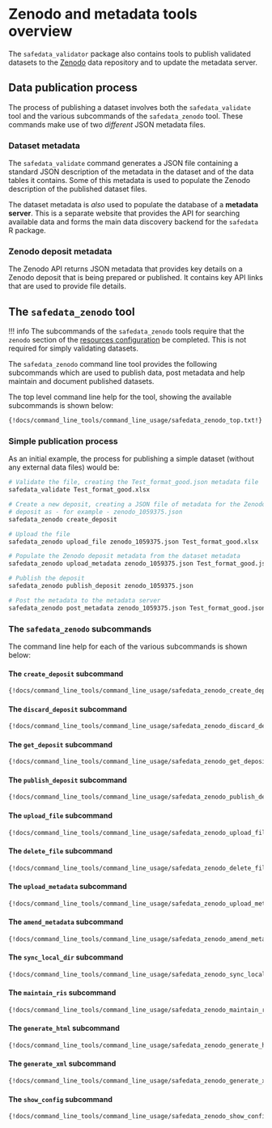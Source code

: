 # Zenodo and metadata tools overview

The `safedata_validator` package also contains tools to publish validated
datasets to the [Zenodo](https://zenodo.org) data repository and to update
the metadata server.

## Data publication process

The process of publishing a dataset involves both the `safedata_validate` tool
and the various subcommands of the `safedata_zenodo` tool. These commands make
use of two _different_ JSON metadata files.

### Dataset metadata

The `safedata_validate` command generates a JSON file containing a standard JSON
description of the metadata in the dataset and of the data tables it contains.
Some of this metadata is used to populate the Zenodo description of the published
dataset files.

The dataset metadata is _also_ used to populate the database of a **metadata
server**. This is a separate website that provides the API for searching
available data and forms the main data discovery backend for the `safedata` R
package.

### Zenodo deposit metadata

The Zenodo API returns JSON metadata that provides key details on a Zenodo
deposit that is being prepared or published. It contains key API links that are
used to provide file details.

## The `safedata_zenodo` tool

!!! info
    The subcommands of the `safedata_zenodo` tools require that the `zenodo`
    section of the [resources configuration](../install/configuration.md#zenodo) be
    completed. This is not required for simply validating datasets.

The `safedata_zenodo` command line tool provides the following subcommands which
are used to publish data, post metadata and help maintain and document published
datasets.

The top level command line help for the tool, showing the available subcommands
is shown below:

```bash
{!docs/command_line_tools/command_line_usage/safedata_zenodo_top.txt!}
```

### Simple publication process

As an initial example, the process for publishing a simple dataset
(without any external data files) would be:

```sh
# Validate the file, creating the Test_format_good.json metadata file
safedata_validate Test_format_good.xlsx

# Create a new deposit, creating a JSON file of metadata for the Zenodo
# deposit as - for example - zenodo_1059375.json
safedata_zenodo create_deposit

# Upload the file
safedata_zenodo upload_file zenodo_1059375.json Test_format_good.xlsx

# Populate the Zenodo deposit metadata from the dataset metadata
safedata_zenodo upload_metadata zenodo_1059375.json Test_format_good.json

# Publish the deposit
safedata_zenodo publish_deposit zenodo_1059375.json

# Post the metadata to the metadata server
safedata_zenodo post_metadata zenodo_1059375.json Test_format_good.json

```

### The `safedata_zenodo` subcommands

The command line help for each of the various subcommands is shown below:

#### The `create_deposit` subcommand

```sh
{!docs/command_line_tools/command_line_usage/safedata_zenodo_create_deposit.txt!}
```

#### The `discard_deposit` subcommand

```sh
{!docs/command_line_tools/command_line_usage/safedata_zenodo_discard_deposit.txt!}
```

#### The `get_deposit` subcommand

```sh
{!docs/command_line_tools/command_line_usage/safedata_zenodo_get_deposit.txt!}
```

#### The `publish_deposit` subcommand

```sh
{!docs/command_line_tools/command_line_usage/safedata_zenodo_publish_deposit.txt!}
```

#### The `upload_file` subcommand

```sh
{!docs/command_line_tools/command_line_usage/safedata_zenodo_upload_file.txt!}
```

#### The `delete_file` subcommand

```sh
{!docs/command_line_tools/command_line_usage/safedata_zenodo_delete_file.txt!}
```

#### The `upload_metadata` subcommand

```sh
{!docs/command_line_tools/command_line_usage/safedata_zenodo_upload_metadata.txt!}
```

#### The `amend_metadata` subcommand

```sh
{!docs/command_line_tools/command_line_usage/safedata_zenodo_amend_metadata.txt!}
```

#### The `sync_local_dir` subcommand

```sh
{!docs/command_line_tools/command_line_usage/safedata_zenodo_sync_local_dir.txt!}
```

#### The `maintain_ris` subcommand

```sh
{!docs/command_line_tools/command_line_usage/safedata_zenodo_maintain_ris.txt!}
```

#### The `generate_html` subcommand

```sh
{!docs/command_line_tools/command_line_usage/safedata_zenodo_generate_html.txt!}
```

#### The `generate_xml` subcommand

```sh
{!docs/command_line_tools/command_line_usage/safedata_zenodo_generate_xml.txt!}
```

#### The `show_config` subcommand

```sh
{!docs/command_line_tools/command_line_usage/safedata_zenodo_show_config.txt!}
```
